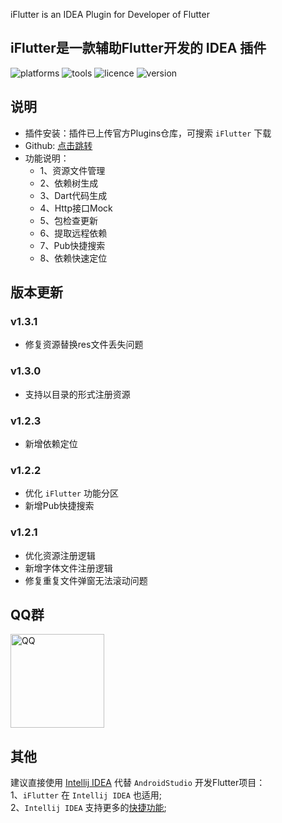 <!-- Plugin description -->
iFlutter is an IDEA Plugin for Developer of Flutter
<!-- Plugin description end -->

## iFlutter是一款辅助Flutter开发的 IDEA 插件

![platforms](https://img.shields.io/badge/platforms-macos%20%7C%20windows%20%7C%20linux-blue) ![tools](https://img.shields.io/badge/idea-intellij_IDEA%20%7C%20AndroidStudio-blue) ![licence](https://img.shields.io/badge/licence-MIT-blue) ![version](https://img.shields.io/badge/version-v1.3.1-blue)

## 说明
- 插件安装：插件已上传官方Plugins仓库，可搜索 `iFlutter` 下载
- Github: [点击跳转](https://github.com/YangLang116/iFlutter)
- 功能说明：
  - 1、资源文件管理
  - 2、依赖树生成
  - 3、Dart代码生成
  - 4、Http接口Mock
  - 5、包检查更新
  - 6、提取远程依赖
  - 7、Pub快捷搜索
  - 8、依赖快速定位

## 版本更新
### v1.3.1
- 修复资源替换res文件丢失问题

### v1.3.0
- 支持以目录的形式注册资源

### v1.2.3
- 新增依赖定位

### v1.2.2
- 优化 `iFlutter` 功能分区
- 新增Pub快捷搜索

### v1.2.1
- 优化资源注册逻辑
- 新增字体文件注册逻辑
- 修复重复文件弹窗无法滚动问题

## QQ群

 <img src="https://iflutter.toolu.cn/configs/qq.jpg" width="150"  alt="QQ"/>

## 其他
建议直接使用 [Intellij IDEA](https://www.jetbrains.com/idea/) 代替 `AndroidStudio` 开发Flutter项目：  
1、`iFlutter` 在 `Intellij IDEA` 也适用;  
2、`Intellij IDEA` 支持更多的[快捷功能](https://medium.com/flutter-community/flutter-ide-shortcuts-for-faster-development-2ef45c51085b);
